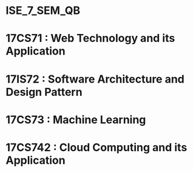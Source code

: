 # ISE_7_SEM_QB
# 17CS71 : Web Technology and its Application
# 17IS72 : Software Architecture and Design Pattern
# 17CS73 : Machine Learning
# 17CS742 : Cloud Computing and its Application
